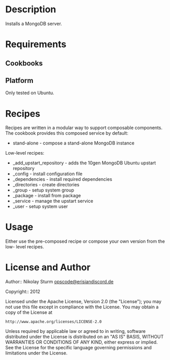 Description
===========

Installs a MongoDB server.

Requirements
============

Cookbooks
---------

Platform
--------

Only tested on Ubuntu.

Recipes
=======

Recipes are written in a modular way to support composable components. The
cookbook provides this composed service by default:

* stand-alone - compose a stand-alone MongoDB instance

Low-level recipes:

* \_add\_upstart\_repository - adds the 10gen MongoDB Ubuntu upstart repository
* \_config - install configuration file
* \_dependencies - install required dependencies
* \_directories - create directories
* \_group - setup system group
* \_package - install from package
* \_service - manage the upstart service
* \_user - setup system user

Usage
=====

Either use the pre-composed recipe or compose your own version from the low-
level recipes.

License and Author
==================

Author:: Nikolay Sturm <opscode@erisiandiscord.de>

Copyright:: 2012

Licensed under the Apache License, Version 2.0 (the "License");
you may not use this file except in compliance with the License.
You may obtain a copy of the License at

    http://www.apache.org/licenses/LICENSE-2.0

Unless required by applicable law or agreed to in writing, software
distributed under the License is distributed on an "AS IS" BASIS,
WITHOUT WARRANTIES OR CONDITIONS OF ANY KIND, either express or implied.
See the License for the specific language governing permissions and
limitations under the License.
